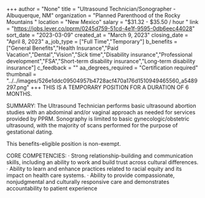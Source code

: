 +++
author = "None"
title = "Ultrasound Technician/Sonographer - Albuquerque, NM"
organization = "Planned Parenthood of the Rocky Mountains "
location = "New Mexico"
salary = "$31.32 - $35.50 / hour "
link = "https://jobs.lever.co/pprm/0245d759-51cd-4e1f-9595-0db6eec44028"
sort_date = "2023-03-09"
created_at = "March 9, 2023"
closing_date = "April 8, 2023"
a_job_type = ["Full Time","Temporary"]
b_benefits = ["General Benefits","Health Insurance","Paid Vacation","Dental","Vision","Sick time","Disability insurance","Professional development","FSA","Short-term disability insurance","Long-term disability insurance"]
c_feedback = ""
aa_degrees_required = "Certification required"
thumbnail = "../../images/526e1ddc09504957b4728acf470a176d1510949465560_a5489297.png"
+++
THIS IS A TEMPORARY POSITION FOR A DURATION OF 6 MONTHS.

SUMMARY: The Ultrasound Technician performs basic ultrasound abortion studies with an abdominal and/or vaginal approach as needed for services provided by PPRM. Sonography is limited to basic gynecologic/obstetric ultrasound, with the majority of scans performed for the purpose of gestational dating.
 
This benefits-eligible position is non-exempt.

CORE COMPETENCIES:
·       Strong relationship-building and communication skills, including an ability to work and build trust across cultural differences.
·       Ability to learn and enhance practices related to racial equity and its impact on health care systems.
·       Ability to provide compassionate, nonjudgmental and culturally responsive care and demonstrates accountability to patient  experience
